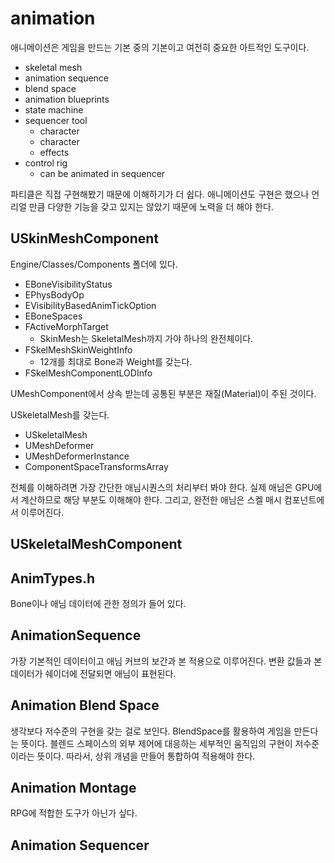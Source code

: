 # animation 

애니메이션은 게임을 만드는 기본 중의 기본이고 여전히 중요한 아트적인 도구이다. 

- skeletal mesh 
- animation sequence
- blend space
- animation blueprints
- state machine
- sequencer tool
  - character
  - character
  - effects
- control rig 
  - can be animated in sequencer

파티클은 직접 구현해봤기 때문에 이해하기가 더 쉽다. 애니메이션도 구현은 했으나 
언리얼 만큼 다양한 기능을 갖고 있지는 않았기 때문에 노력을 더 해야 한다. 

## USkinMeshComponent 

Engine/Classes/Components 폴더에 있다. 

- EBoneVisibilityStatus 
- EPhysBodyOp
- EVisibilityBasedAnimTickOption 
- EBoneSpaces
- FActiveMorphTarget
  - SkinMesh는 SkeletalMesh까지 가야 하나의 완전체이다. 
- FSkelMeshSkinWeightInfo
  - 12개를 최대로 Bone과 Weight를 갖는다. 
- FSkelMeshComponentLODInfo

UMeshComponent에서 상속 받는데 공통된 부분은 재질(Material)이 주된 것이다. 

USkeletalMesh를 갖는다. 

- USkeletalMesh 
- UMeshDeformer 
- UMeshDeformerInstance
- ComponentSpaceTransformsArray 

전체를 이해하려면 가장 간단한 애님시퀀스의 처리부터 봐야 한다. 
실제 애님은 GPU에서 계산하므로 해당 부분도 이해해야 한다. 
그리고, 완전한 애님은 스켈 매시 컴포넌트에서 이루어진다. 

## USkeletalMeshComponent 

## AnimTypes.h 

Bone이나 애님 데이터에 관한 정의가 들어 있다. 


## AnimationSequence

가장 기본적인 데이터이고 애님 커브의 보간과 본 적용으로 이루어진다. 변환 값들과 본 데이터가 쉐이더에 
전달되면 애님이 표현된다. 



## Animation Blend Space

생각보다 저수준의 구현을 갖는 걸로 보인다. BlendSpace를 활용하여 게임을 만든다는 뜻이다. 
블렌드 스페이스의 외부 제어에 대응하는 세부적인 움직임의 구현이 저수준이라는 뜻이다. 
따라서, 상위 개념을 만들어 통합하여 적용해야 한다. 

## Animation Montage 

RPG에 적합한 도구가 아닌가 싶다. 

## Animation Sequencer







